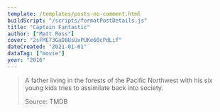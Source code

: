 ```yaml
---
template: /templates/posts-no-comment.html
buildScript: "/scripts/formatPostDetails.js"
title: "Captain Fantastic"
author: ["Matt Ross"]
cover: "2sFME73GaD8UsUxPUKe60cPdLif"
dateCreated: "2021-01-01"
dataTag: ["movie"]
year: "2016"
---
```


> A father living in the forests of the Pacific Northwest with his six young kids tries to assimilate back into society.
>
> Source: TMDB
